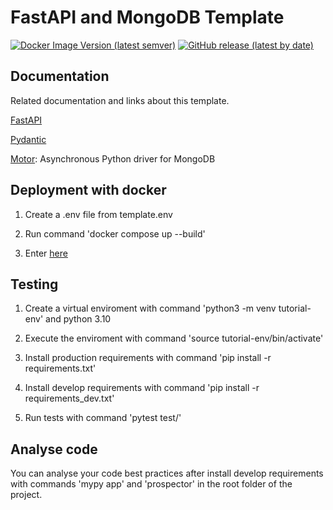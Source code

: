# FastAPI and MongoDB Template

[![Docker Image Version (latest semver)](https://img.shields.io/docker/v/germanmt/fastapi_mongodb_template?label=dockerhub&logo=docker&sort=semver)](https://hub.docker.com/repository/docker/germanmt/fastapi_mongodb_template) [![GitHub release (latest by date)](https://img.shields.io/github/v/release/GermanMT/fastapi_mongodb_template?color=green&logo=github)](https://github.com/GermanMT/fastapi_mongodb_template/releases)

## Documentation

Related documentation and links about this template.

[FastAPI](https://fastapi.tiangolo.com/)

[Pydantic](https://pydantic-docs.helpmanual.io/)

[Motor](https://motor.readthedocs.io/en/stable/): Asynchronous Python driver for MongoDB

## Deployment with docker

1. Create a .env file from template.env

2. Run command 'docker compose up --build'

3. Enter [here](http://0.0.0.0:8000/docs)

## Testing

1. Create a virtual enviroment with command 'python3 -m venv tutorial-env' and python 3.10

2. Execute the enviroment with command 'source tutorial-env/bin/activate'

3. Install production requirements with command 'pip install -r requirements.txt'

4. Install develop requirements with command 'pip install -r requirements_dev.txt'

5. Run tests with command 'pytest test/'

## Analyse code

You can analyse your code best practices after install develop requirements with commands 'mypy app' and 'prospector' in the root folder of the project.
